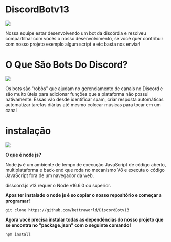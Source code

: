 # DiscordBotv13 

![](https://discord.com/assets/cb48d2a8d4991281d7a6a95d2f58195e.svg)

Nossa equipe estar desenvolvendo um bot da discórdia e resolveu compartilhar com vocês o nosso desenvolvimento, se você quer contribuir com nosso projeto exemplo algum script e etc basta nos enviar!

# O Que São Bots Do Discord?

![](https://psverso.com.br/wp-content/uploads/2021/08/discord-bots-768x432.png)

Os bots são “robôs” que ajudam no gerenciamento de canais no Discord e são muito úteis para adicionar funções que a plataforma não possui nativamente. Essas vão desde identificar spam, criar resposta automáticas automatizar tarefas diárias até mesmo colocar músicas para tocar em um canal

# instalação 
![](https://img.shields.io/badge/Node.js-43853D?style=for-the-badge&logo=node.js&logoColor=white) 

**O que é node js?**

Node.js é um ambiente de tempo de execução JavaScript de código aberto, multiplataforma e back-end que roda no mecanismo V8 e executa o código JavaScript fora de um navegador da web.

disscord.js v13 requer o Node v16.6.0 ou superior.

**Apos ter instalado o node js é so copiar o nosso repositório e começar a programar!**

```
git clone https://github.com/kettraworld/DiscordBotv13
```

**Agora você precisa instalar todas as dependências do nosso projeto que se encontra no "package.json" com o seguinte comando!**
```
npm install 
```
